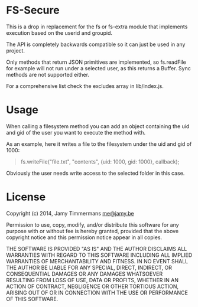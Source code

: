 # FS-Secure

This is a drop in replacement for the fs or fs-extra module that implements execution based on the userid and groupid.

The API is completely backwards compatible so it can just be used in any project.

Only methods that return JSON primitives are implemented, so fs.readFile for example will not run under a selected user, as this returns a Buffer. Sync methods are not supported either.

For a comprehensive list check the excludes array in lib/index.js.

# Usage

When calling a filesystem method you can add an object containing the uid and gid of the user you want to execute the method with.

As an example, here it writes a file to the filesystem under the uid and gid of 1000:

> fs.writeFile("file.txt", "contents", {uid: 1000, gid: 1000}, callback);

Obviously the user needs write access to the selected folder in this case.

# License

Copyright (c) 2014, Jamy Timmermans <me@jamy.be>

Permission to use, copy, modify, and/or distribute this software for any purpose with or without fee is hereby granted, provided that the above copyright notice and this permission notice appear in all copies.

THE SOFTWARE IS PROVIDED "AS IS" AND THE AUTHOR DISCLAIMS ALL WARRANTIES WITH REGARD TO THIS SOFTWARE INCLUDING ALL IMPLIED WARRANTIES OF MERCHANTABILITY AND FITNESS. IN NO EVENT SHALL THE AUTHOR BE LIABLE FOR ANY SPECIAL, DIRECT, INDIRECT, OR CONSEQUENTIAL DAMAGES OR ANY DAMAGES WHATSOEVER RESULTING FROM LOSS OF USE, DATA OR PROFITS, WHETHER IN AN ACTION OF CONTRACT, NEGLIGENCE OR OTHER TORTIOUS ACTION, ARISING OUT OF OR IN CONNECTION WITH THE USE OR PERFORMANCE OF THIS SOFTWARE.